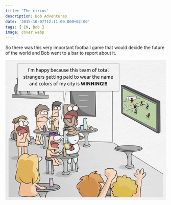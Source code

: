 ```yaml
---
title: 'The circus'
description: Bob Adventures
date: '2015-10-07T12:11:00.000+02:00'
tags: [ EN, Bob ]
image: cover.webp
---
```


So there was this very important football game that would decide the future of the world and Bob went to a bar to report about it.

![](bob7_circus.webp)
